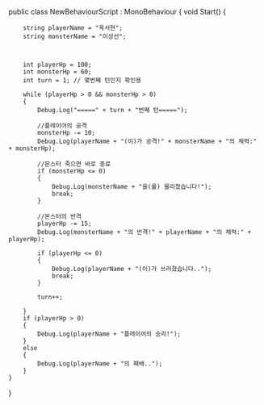 public class NewBehaviourScript : MonoBehaviour
{
    void Start()
    {
     
        
        
        string playerName = "옥서현";
        string monsterName = "이상선";



        int playerHp = 100;
        int monsterHp = 60;
        int turn = 1; // 몇번째 턴인지 확인용

        while (playerHp > 0 && monsterHp > 0)
        {
            Debug.Log("=====" + turn + "번째 턴=====");

            //플레이어의 공격
            monsterHp -= 10;
            Debug.Log(playerName + "(이)가 공격!" + monsterName + "의 체력:" + monsterHp);

            //몬스터 죽으면 바로 종료
            if (monsterHp <= 0)
            {
                Debug.Log(monsterName + "을(를) 물리쳤습니다!");
                break;
            }

            //몬스터의 반격
            playerHp -= 15;
            Debug.Log(monsterName + "의 반격!" + playerName + "의 체력:" + playerHp);

            if (playerHp <= 0)
            {
                Debug.Log(playerName + "(이)가 쓰러졌습니다..");
                break;
            }

            turn++;

        }
        if (playerHp > 0)
        {
            Debug.Log(playerName + "플레이어의 승리!");
        }
        else
        {
            Debug.Log(playerName + "의 패배..");
        }
    }
}

